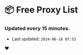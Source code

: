 # :package: Free Proxy List
### Updated every 15 minutes.

- Last updated: `2024-06-16 07:53`

:heart:
